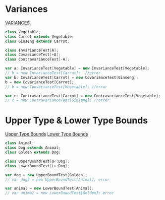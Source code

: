 # Variances
[VARIANCES](https://docs.scala-lang.org/tour/variances.html)

```scala
class Vegetable;
class Carrot extends Vegetable;
class Ginseng extends Carrot;

class InvarianceTest[A];
class CovarianceTest[+A];
class ContravarianceTest[-A];

var a: InvarianceTest[Vegetable] = new InvarianceTest[Vegetable];
// b = new InvarianceTest[Carrot];  //error
var b: CovarianceTest[Carrot] = new CovarianceTest[Ginseng];
b = new CovarianceTest[Carrot];
// b = new ConvarianceTest[Vegetable]; //error

var c: ContravarianceTest[Carrot] = new ContravarianceTest[Vegetable];
// c = new ContravarianceTest[Ginseng]; //error
```

# Upper Type & Lower Type Bounds
[Upper Type Bounds](https://docs.scala-lang.org/tour/upper-type-bounds.html)
[Lower Type Bounds](https://docs.scala-lang.org/tour/lower-type-bounds.html)
```scala
class Animal;
class Dog extends Animal;
class Golden extends Dog;

class UpperBoundTest[U<:Dog];
class LowerBoundTest[L>:Dog];

var dog = new UpperBoundTest[Golden];
// var dog2 = new UpperBoundTest[Animal]; error

var animal = new LowerBoundTest[Animal];
// var anima2 = new LowerBoundTest[Golden]; error
```
